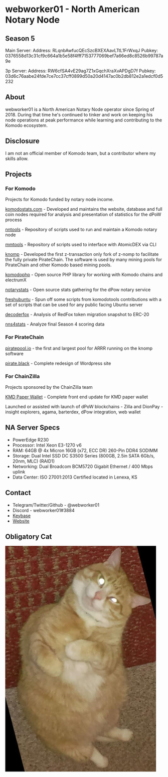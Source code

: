 # webworker01 - North American Notary Node

## Season 5
Main Server:
Address: RLqnbAwfucQEcSzcBXEXAavLTtL1FrWxqJ
Pubkey: 0376558d13c31cf9c664a1b5e58f4fff7153777069bef7a66ed8c8526b99787a9e

3p Server:
Address: RW6cfSA4vE29ag7Z1xGqchXraXvAPDgD7f
Pubkey: 03d6c76aabe24fde7ce7cc37cff0899d50a20d4147ac0b2db812e2a1edcf0d5232

## About

webworker01 is a North American Notary Node operator since Spring of 2018. During that time he's continued to tinker and work on keeping his node operations at peak performance while learning and contributing to the Komodo ecosystem.

## Disclosure

I am not an official member of Komodo team, but a contributor where my skills allow.

## Projects
### For Komodo

Projects for Komodo funded by notary node income.

[komodostats.com](https://komodostats.com) - Developed and maintains the website, database and full coin nodes required for analysis and presentation of statistics for the dPoW process

[nntools](https://github.com/webworker01/nntools) - Repository of scripts used to run and maintain a Komodo notary node

[mmtools](https://github.com/webworker01/mmtools) - Repository of scripts used to interface with AtomicDEX via CLI

[knomp](https://github.com/webworker01/knomp) - Developed the first z-transaction only fork of z-nomp to facilitate the fully private PirateChain. The software is used by many mining pools for PirateChain and other Komodo based mining pools.

[komodophp](https://packagist.org/packages/webworker01/komodophp) - Open source PHP library for working with Komodo chains and electrumX

[notarystats](https://github.com/webworker01/notarystats) - Open source stats gathering for the dPow notary service

[freshubuntu](https://github.com/webworker01/freshubuntu) - Spun off some scripts from komodotools contributions with a set of scripts that can be used for any public facing Ubuntu server

[decoderfox](https://github.com/webworker01/decoderfox) - Analysis of RedFox token migration snapshot to ERC-20

[nns4stats](https://github.com/webworker01/nns4stats) - Analyze final Season 4 scoring data

### For PirateChain

[piratepool.io](https://piratepool.io) - the first and largest pool for ARRR running on the knomp software

[pirate.black](https://pirate.black) - Complete redesign of Wordpress site

### For ChainZilla

Projects sponsored by the ChainZilla team

[KMD Paper Wallet](https://chainzilla.github.io/kmd-paper-wallet/) - Complete front end update for KMD paper wallet

Launched or assisted with launch of dPoW blockchains - Zilla and DionPay - insight explorers, agama, barterdex, dPow integration, web wallet

## NA Server Specs

* PowerEdge R230
* Processor: Intel Xeon E3-1270 v6
* RAM: 64GB @ 4x Micron 16GB (x72, ECC DR) 260-Pin DDR4 SODIMM
* Storage: Dual Intel SSD DC S3500 Series (800GB, 2.5in SATA 6Gb/s, 20nm, MLC) (RAID1)
* Networking: Dual Broadcom BCM5720 Gigabit Ethernet / 400 Mbps uplink
* Data Center: ISO 27001:2013 Certified located in Lenexa, KS

## Contact

* Telegram/Twitter/Github - @webworker01
* Discord - webworker01#3884
* [Keybase](https://keybase.io/webworker01)
* [Website](https://webworker.sh)

## Obligatory Cat

![webworker01-cat.jpg](./webworker01-cat.jpg)
